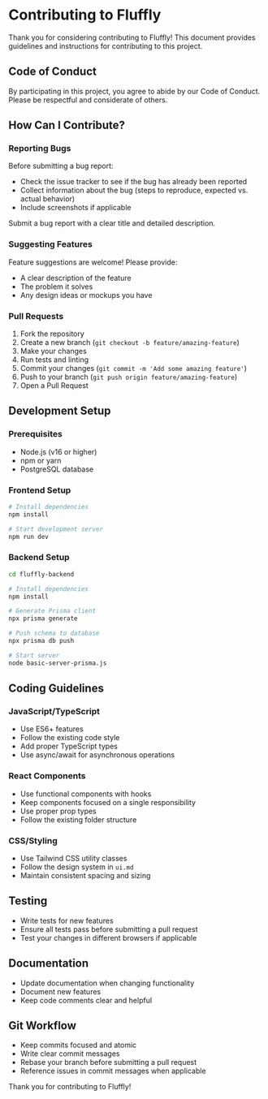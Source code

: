 # Contributing to Fluffly

Thank you for considering contributing to Fluffly! This document provides guidelines and instructions for contributing to this project.

## Code of Conduct

By participating in this project, you agree to abide by our Code of Conduct. Please be respectful and considerate of others.

## How Can I Contribute?

### Reporting Bugs

Before submitting a bug report:
- Check the issue tracker to see if the bug has already been reported
- Collect information about the bug (steps to reproduce, expected vs. actual behavior)
- Include screenshots if applicable

Submit a bug report with a clear title and detailed description.

### Suggesting Features

Feature suggestions are welcome! Please provide:
- A clear description of the feature
- The problem it solves
- Any design ideas or mockups you have

### Pull Requests

1. Fork the repository
2. Create a new branch (`git checkout -b feature/amazing-feature`)
3. Make your changes
4. Run tests and linting
5. Commit your changes (`git commit -m 'Add some amazing feature'`)
6. Push to your branch (`git push origin feature/amazing-feature`)
7. Open a Pull Request

## Development Setup

### Prerequisites
- Node.js (v16 or higher)
- npm or yarn
- PostgreSQL database

### Frontend Setup
```bash
# Install dependencies
npm install

# Start development server
npm run dev
```

### Backend Setup
```bash
cd fluffly-backend

# Install dependencies
npm install

# Generate Prisma client
npx prisma generate

# Push schema to database
npx prisma db push

# Start server
node basic-server-prisma.js
```

## Coding Guidelines

### JavaScript/TypeScript
- Use ES6+ features
- Follow the existing code style
- Add proper TypeScript types
- Use async/await for asynchronous operations

### React Components
- Use functional components with hooks
- Keep components focused on a single responsibility
- Use proper prop types
- Follow the existing folder structure

### CSS/Styling
- Use Tailwind CSS utility classes
- Follow the design system in `ui.md`
- Maintain consistent spacing and sizing

## Testing

- Write tests for new features
- Ensure all tests pass before submitting a pull request
- Test your changes in different browsers if applicable

## Documentation

- Update documentation when changing functionality
- Document new features
- Keep code comments clear and helpful

## Git Workflow

- Keep commits focused and atomic
- Write clear commit messages
- Rebase your branch before submitting a pull request
- Reference issues in commit messages when applicable

Thank you for contributing to Fluffly!
